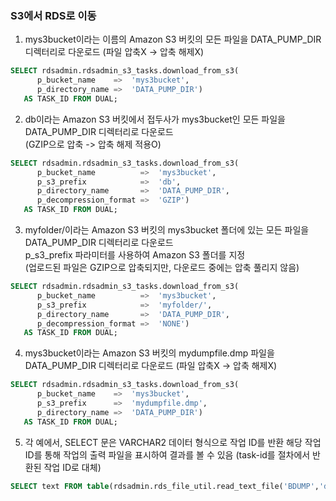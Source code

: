 ### S3에서 RDS로 이동

1. mys3bucket이라는 이름의 Amazon S3 버킷의 모든 파일을 DATA_PUMP_DIR 디렉터리로 다운로드 (파일 압축X -> 압축 해제X)
```sql
SELECT rdsadmin.rdsadmin_s3_tasks.download_from_s3(
      p_bucket_name    =>  'mys3bucket',
      p_directory_name =>  'DATA_PUMP_DIR') 
   AS TASK_ID FROM DUAL;
```

2. db이라는 Amazon S3 버킷에서 접두사가 mys3bucket인 모든 파일을 DATA_PUMP_DIR 디렉터리로 다운로드  
(GZIP으로 압축 -> 압축 해제 적용O)
```sql
SELECT rdsadmin.rdsadmin_s3_tasks.download_from_s3(
      p_bucket_name          =>  'mys3bucket', 
      p_s3_prefix            =>  'db', 
      p_directory_name       =>  'DATA_PUMP_DIR',
      p_decompression_format =>  'GZIP') 
   AS TASK_ID FROM DUAL;
```

3. myfolder/이라는 Amazon S3 버킷의 mys3bucket 폴더에 있는 모든 파일을 DATA_PUMP_DIR 디렉터리로 다운로드  
p_s3_prefix 파라미터를 사용하여 Amazon S3 폴더를 지정  
(업로드된 파일은 GZIP으로 압축되지만, 다운로드 중에는 압축 풀리지 않음)
```sql
SELECT rdsadmin.rdsadmin_s3_tasks.download_from_s3(
      p_bucket_name          =>  'mys3bucket', 
      p_s3_prefix            =>  'myfolder/', 
      p_directory_name       =>  'DATA_PUMP_DIR',
      p_decompression_format =>  'NONE')
   AS TASK_ID FROM DUAL;
```

4. mys3bucket이라는 Amazon S3 버킷의 mydumpfile.dmp 파일을 DATA_PUMP_DIR 디렉터리로 다운로드 (파일 압축X -> 압축 해제X)
```sql
SELECT rdsadmin.rdsadmin_s3_tasks.download_from_s3(
      p_bucket_name    =>  'mys3bucket', 
      p_s3_prefix      =>  'mydumpfile.dmp', 
      p_directory_name =>  'DATA_PUMP_DIR') 
   AS TASK_ID FROM DUAL;
```

5. 각 예에서, SELECT 문은 VARCHAR2 데이터 형식으로 작업 ID를 반환
해당 작업 ID를 통해 작업의 출력 파일을 표시하여 결과를 볼 수 있음 (task-id를 절차에서 반환된 작업 ID로 대체)
```sql
SELECT text FROM table(rdsadmin.rds_file_util.read_text_file('BDUMP','dbtask-task-id.log'));
```
